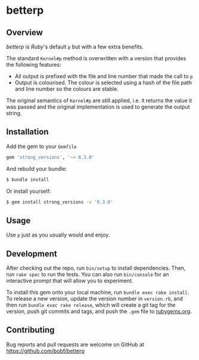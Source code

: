 # betterp

## Overview

_betterp_ is _Ruby_'s default `p` but with a few extra benefits.

The standard `Kernel#p` method is overwritten with a version that provides the following features:

* All output is prefixed with the file and line number that made the call to `p`
* Output is colourised. The colour is selected using a hash of the file path and line number so the colours are stable.

The original semantics of `Kernel#p` are still applied, i.e. it returns the value it was passed and the original implementation is used to generate the output string.

## Installation

Add the gem to your `Gemfile`

```ruby
gem 'strong_versions', '~> 0.3.0'
```

And rebuild your bundle:

```bash
$ bundle install
```

Or install yourself:
```bash
$ gem install strong_versions -v '0.3.0'
```

## Usage

Use `p` just as you usually would and enjoy.

## Development

After checking out the repo, run `bin/setup` to install dependencies. Then, run `rake spec` to run the tests. You can also run `bin/console` for an interactive prompt that will allow you to experiment.

To install this gem onto your local machine, run `bundle exec rake install`. To release a new version, update the version number in `version.rb`, and then run `bundle exec rake release`, which will create a git tag for the version, push git commits and tags, and push the `.gem` file to [rubygems.org](https://rubygems.org).

## Contributing

Bug reports and pull requests are welcome on GitHub at https://github.com/bobf/betterp
